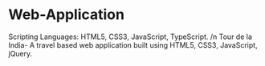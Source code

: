 # Web-Application
Scripting Languages: HTML5, CSS3, JavaScript, TypeScript.
/n Tour de la India- A travel based web application built using HTML5, CSS3, JavaScript, jQuery.

